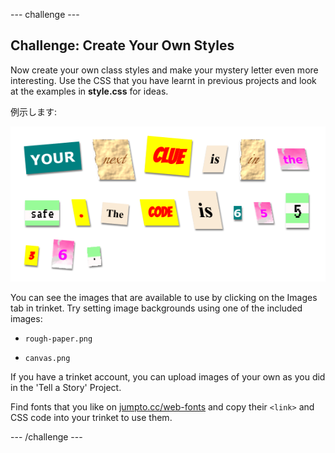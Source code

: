\--- challenge \---

## Challenge: Create Your Own Styles

Now create your own class styles and make your mystery letter even more interesting. Use the CSS that you have learnt in previous projects and look at the examples in **style.css** for ideas.

例示します:

![スクリーンショット](images/letter-fonts-challenge3.png)

You can see the images that are available to use by clicking on the Images tab in trinket. Try setting image backgrounds using one of the included images:

+ `rough-paper.png`

+ `canvas.png`

If you have a trinket account, you can upload images of your own as you did in the 'Tell a Story' Project.

Find fonts that you like on <a href="http://jumpto.cc/web-fonts" target="_blank">jumpto.cc/web-fonts</a> and copy their `<link>` and CSS code into your trinket to use them.

\--- /challenge \---